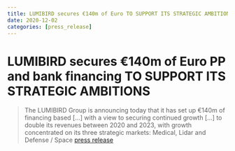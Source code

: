 ```yaml
---
title: LUMIBIRD secures €140m of Euro TO SUPPORT ITS STRATEGIC AMBITIONS
date: 2020-12-02
categories: [press_release]
---
```


# LUMIBIRD secures €140m of Euro PP and bank financing TO SUPPORT ITS STRATEGIC AMBITIONS

> The LUMIBIRD Group is announcing today that it has set up €140m of financing based [...] with a view to securing continued growth 
> [...] to double its revenues between 2020 and 2023, with growth concentrated on its three strategic markets: Medical, Lidar and Defense / Space
> <quote> [press release](https://www.globenewswire.com/news-release/2020/12/02/2138001/0/en/Lumibird-Secures-140m-of-Euro-pp-and-Bank-Financing-to-Support-Its-Strategic-Ambitions.html) </quote>
